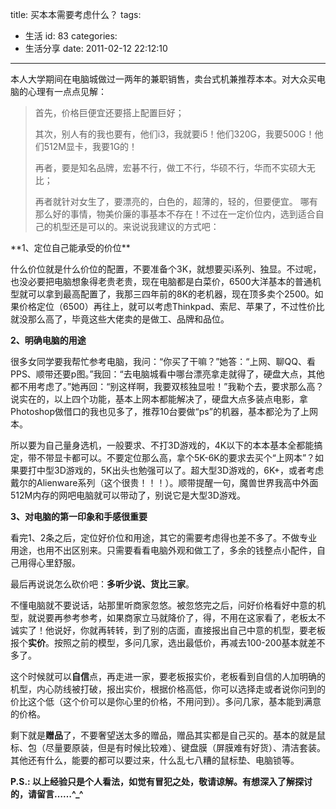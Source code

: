 title: 买本本需要考虑什么？
tags:
  - 生活
id: 83
categories:
  - 生活分享
date: 2011-02-12 22:12:10
---

本人大学期间在电脑城做过一两年的兼职销售，卖台式机兼推荐本本。对大众买电脑的心理有一点点见解：
> 首先，价格巨便宜还要搭上配置巨好；> 
> 
> 其次，别人有的我也要有，他们i3，我就要i5！他们320G，我要500G！他们512M显卡，我要1G的！> 
> 
> 再者，要是知名品牌，宏碁不行，做工不行，华硕不行，华而不实硕大无比；> 
> 
> 再者就针对女生了，要漂亮的，白色的，超薄的，轻的，但要便宜。
哪有那么好的事情，物美价廉的事基本不存在！不过在一定价位内，选到适合自己的机型还是可以的。来说说我建议的方式吧：

<!--more-->**1、定位自己能承受的价位**

什么价位就是什么价位的配置，不要准备个3K，就想要买i系列、独显。不过呢，也没必要把电脑想象得老贵老贵，现在电脑都是白菜价，6500大洋基本的普通机型就可以拿到最高配置了，我那三四年前的8K的老机器，现在顶多卖个2500。如果价格定位（6500）再往上，就可以考虑Thinkpad、索尼、苹果了，不过性价比就没那么高了，毕竟这些大佬卖的是做工、品牌和品位。

**2、明确电脑的用途**

很多女同学要我帮忙参考电脑，我问：“你买了干嘛？”她答：“上网、聊QQ、看PPS、顺带还要p图。”我回：“去电脑城看中哪台漂亮拿走就得了，硬盘大点，其他都不用考虑了。”她再回：“别这样啊，我要双核独显啦！”我勒个去，要求那么高？说实在的，以上四个功能，基本上网本都能解决了，硬盘大点多装点电影，拿Photoshop做借口的我也见多了，推荐10台要做“ps”的机器，基本都沦为了上网本。

所以要为自己量身选机，一般要求、不打3D游戏的，4K以下的本本基本全都能搞定，带不带显卡都可以。不要定位那么高，拿个5K-6K的要求去买个“上网本”？如果要打中型3D游戏的，5K出头也勉强可以了。超大型3D游戏的，6K+，或者考虑戴尔的Alienware系列（这个很贵！！！）。顺带提醒一句，魔兽世界我高中外面512M内存的网吧电脑就可以带动了，别说它是大型3D游戏。

**3、对电脑的第一印象和手感很重要**

看完1、2条之后，定位好价位和用途，其它的需要考虑得也差不多了。不做专业用途，也用不出区别来。只需要看看电脑外观和做工了，多余的钱整点小配件，自己用得心里舒服。

最后再说说怎么砍价吧：**多听少说、货比三家**。

不懂电脑就不要说话，站那里听商家忽悠。被忽悠完之后，问好价格看好中意的机型，就说要再参考参考，如果商家立马就降价了，得，不用在这家看了，老板太不诚实了！他说好，你就再转转，到了别的店面，直接报出自己中意的机型，要老板报个**实价**。按照之前的模型，多问几家，选出最低价，再减去100-200基本就差不多了。

这个时候就可以**自信**点，再走进一家，要老板报实价，老板看到自信的人加明确的机型，内心防线被打破，报出实价，根据价格高低，你可以选择走或者说你问到的价比这个低（这个价可以是你心里的价格，不用问到）。多问几家，基本能到满意的价格。

剩下就是**赠品**了，不要奢望送太多的赠品，赠品其实都是自己买的。基本的就是鼠标、包（尽量要原装，但是有时候比较难）、键盘膜（屏膜难有好货）、清洁套装。其他还有什么，能要的都可以要过来，什么乱七八糟的鼠标垫、电脑锁等。

**P.S.: 以上经验只是个人看法，如觉有冒犯之处，敬请谅解。有想深入了解探讨的，请留言……^_^**
